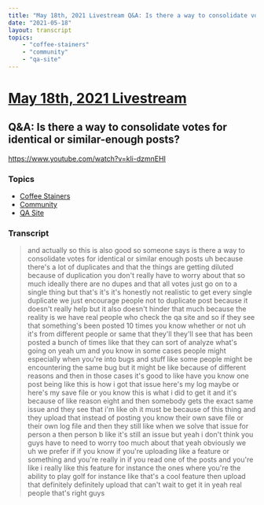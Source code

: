 ```yaml
---
title: "May 18th, 2021 Livestream Q&A: Is there a way to consolidate votes for identical or similar-enough posts?"
date: "2021-05-18"
layout: transcript
topics:
    - "coffee-stainers"
    - "community"
    - "qa-site"
---
```

# [May 18th, 2021 Livestream](../2021-05-18.md)
## Q&A: Is there a way to consolidate votes for identical or similar-enough posts?
https://www.youtube.com/watch?v=kli-dzmnEHI

### Topics
* [Coffee Stainers](../topics/coffee-stainers.md)
* [Community](../topics/community.md)
* [QA Site](../topics/qa-site.md)

### Transcript

> and actually so this is also good so someone says is there a way to consolidate votes for identical or similar enough posts uh because there's a lot of duplicates and that the things are getting diluted because of duplication you don't really have to worry about that so much ideally there are no dupes and that all votes just go on to a single thing but that's it's it's honestly not realistic to get every single duplicate we just encourage people not to duplicate post because it doesn't really help but it also doesn't hinder that much because the reality is we have real people who check the qa site and so if they see that something's been posted 10 times you know whether or not uh it's from different people or same that they'll they'll see that has been posted a bunch of times like that they can sort of analyze what's going on yeah um and you know in some cases people might especially when you're into bugs and stuff like some people might be encountering the same bug but it might be like because of different reasons and then in those cases it's good to like have you know one post being like this is how i got that issue here's my log maybe or here's my save file or you know this is what i did to get it and it's because of like reason eight and then somebody gets the exact same issue and they see that i'm like oh it must be because of this thing and they upload that instead of posting you know their own save file or their own log file and then they still like when we solve that issue for person a then person b like it's still an issue but yeah i don't think you guys have to need to worry too much about that yeah obviously we uh we prefer if if you know if you're uploading like a feature or something and you're really in if you read one of the posts and you're like i really like this feature for instance the ones where you're the ability to play golf for instance like that's a cool feature then upload that definitely definitely upload that can't wait to get it in yeah real people that's right guys
